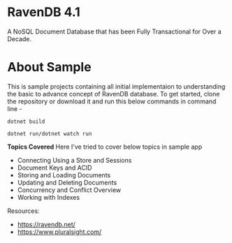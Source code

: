 
# RavenDB 4.1
A NoSQL Document Database that has been Fully Transactional for Over a Decade.

# About Sample
This is sample projects containing all initial implementaion to understanding the basic to advance concept of RavenDB database.
To get started, clone the repository or download it and run this below commands in command line - 

    dotnet build

    dotnet run/dotnet watch run
    
**Topics Covered**
Here I've tried to cover below topics in sample app

 - Connecting Using a Store and Sessions
 - Document Keys and ACID
 - Storing and Loading Documents
 - Updating and Deleting Documents
 - Concurrency and Conflict Overview
 - Working with Indexes
 

Resources:
 - https://ravendb.net/
 - https://www.pluralsight.com/
